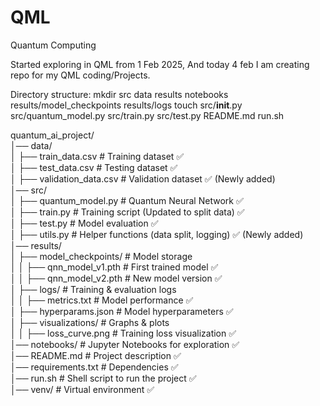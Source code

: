# QML
Quantum Computing

   Started exploring in QML from 1 Feb 2025, And today 4 feb I am creating repo for my QML coding/Projects.

Directory structure:
mkdir src data results notebooks results/model_checkpoints results/logs
touch src/__init__.py src/quantum_model.py src/train.py src/test.py README.md run.sh


quantum_ai_project/  
│── data/                     
│   ├── train_data.csv        # Training dataset ✅  
│   ├── test_data.csv         # Testing dataset ✅  
│   ├── validation_data.csv   # Validation dataset ✅ (Newly added)  
│── src/                      
│   ├── quantum_model.py      # Quantum Neural Network ✅  
│   ├── train.py              # Training script (Updated to split data) ✅  
│   ├── test.py               # Model evaluation ✅  
│   ├── utils.py              # Helper functions (data split, logging) ✅ (Newly added)  
│── results/                   
│   ├── model_checkpoints/     # Model storage  
│   │   ├── qnn_model_v1.pth   # First trained model ✅  
│   │   ├── qnn_model_v2.pth   # New model version ✅  
│   ├── logs/                  # Training & evaluation logs  
│   │   ├── metrics.txt        # Model performance ✅  
│   ├── hyperparams.json       # Model hyperparameters ✅  
│   ├── visualizations/        # Graphs & plots  
│   │   ├── loss_curve.png     # Training loss visualization ✅  
│── notebooks/                # Jupyter Notebooks for exploration ✅  
│── README.md                  # Project description ✅  
│── requirements.txt           # Dependencies ✅  
│── run.sh                     # Shell script to run the project ✅  
│── venv/                      # Virtual environment ✅  
